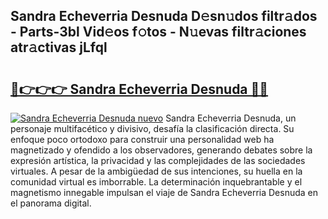 ## Sandra Echeverria Desnuda D𝚎sn𝚞dos filtr𝚊dos - Parts-3bl Vid𝚎os f𝚘tos - N𝚞evas filtr𝚊ciones atr𝚊ctivas jLfql

# <h2><a href="http://mbbc32.tromn.icu/?c=Sandra+Echeverria+Desnuda">🔗👉👉👉 Sandra Echeverria Desnuda 🔗🔗</a></h2>

[![Sandra Echeverria Desnuda nuevo](https://i.imgur.com/pEAQMta.gif)](http://mbbc32.tromn.icu/?c=Sandra+Echeverria+Desnuda)
Sandra Echeverria Desnuda, un personaje multifacético y divisivo, desafía la clasificación directa. Su enfoque poco ortodoxo para construir una personalidad web ha magnetizado y ofendido a los observadores, generando debates sobre la expresión artística, la privacidad y las complejidades de las sociedades virtuales. A pesar de la ambigüedad de sus intenciones, su huella en la comunidad virtual es imborrable. La determinación inquebrantable y el magnetismo innegable impulsan el viaje de Sandra Echeverria Desnuda en el panorama digital.
